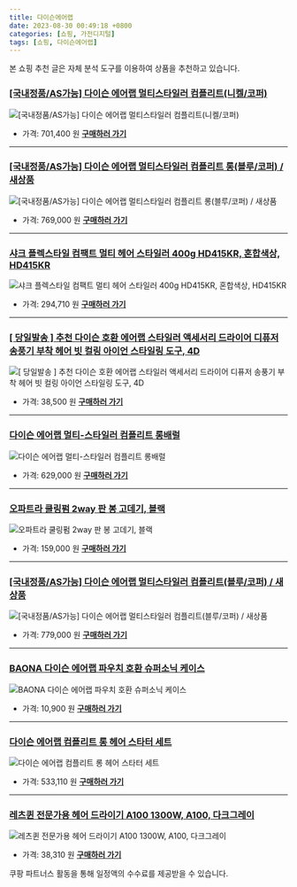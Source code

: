 ```yaml
---
title: 다이슨에어랩
date: 2023-08-30 00:49:18 +0800
categories: [쇼핑, 가전디지털]
tags: [쇼핑, 다이슨에어랩]
---
```

본 쇼핑 추천 글은 자체 분석 도구를 이용하여 상품을 추천하고 있습니다.
### [[국내정품/AS가능] 다이슨 에어랩 멀티스타일러 컴플리트(니켈/코퍼)](https://link.coupang.com/re/AFFSDP?lptag=AF1030537&pageKey=7357382831&itemId=18947539283&vendorItemId=85389918102&traceid=V0-153-ea5aaed0c38eaefe&requestid=20230907004919030150883335&token=31850C%7CMIXED)
![[국내정품/AS가능] 다이슨 에어랩 멀티스타일러 컴플리트(니켈/코퍼)](https://ads-partners.coupang.com/image1/zSrIubk7KkTfQ4tqzc9gK5TItYwqTBujtsTRetVbZ2y0CttJeKeh7OWkq9ttrlg-YODSKjFFL2Q_YYWNjxoZyQgo8TKv9pHv4JtFeiKLxZMj-hLBFXYEhXmztGqqDJKmJmnKU1BB38T08LjyGu9eGqU_0V2SmRGHjb5uG_a8XBx10KrfxvD6pSLkEhxCwyy7Kh0CkdZoNci2PSUr27El1Ng8BArwGes60phx_k84OzJqkPFY1_Lh2B404t_61ejbqHXN03CE0L28wnZJlJQNhhnObNqt2pNsPJX4rxpvutI=)
- 가격: 701,400 원
[**구매하러 가기**](https://link.coupang.com/re/AFFSDP?lptag=AF1030537&pageKey=7357382831&itemId=18947539283&vendorItemId=85389918102&traceid=V0-153-ea5aaed0c38eaefe&requestid=20230907004919030150883335&token=31850C%7CMIXED)
---
### [[국내정품/AS가능] 다이슨 에어랩 멀티스타일러 컴플리트 롱(블루/코퍼) / 새상품](https://link.coupang.com/re/AFFSDP?lptag=AF1030537&pageKey=7229865673&itemId=18342795829&vendorItemId=84284193597&traceid=V0-153-1be54fad0dc5f254&requestid=20230907004919030150883335&token=31850C%7CMIXED)
![[국내정품/AS가능] 다이슨 에어랩 멀티스타일러 컴플리트 롱(블루/코퍼) / 새상품](https://ads-partners.coupang.com/image1/bPzZtDWx5eDHpVM7bJi5h9v5R1YAn2Ubf3gA_bnFCfdN50XBaiPhX3IzujlL65zQkIs5dWKCRQZOTWvfGp22l11zKhLmS6nNZD8yY9ZFsRm5VhMx0V33I2sD9yWGrkoHM9SM2vbrqq11alrlqG0dy-lt-Xr3DsZSX7qN3XremeULvOGEzu7r8wO4eGR-p-vQkDEogM-2dA3MKi0twRBHPnWYgal942EvEuydM659tFobFWr6QPjjHo5nr99w58HbBzyG_Kul6tGtZAOGWiiW9-e4WUOs7_NgkK03RraYQGE=)
- 가격: 769,000 원
[**구매하러 가기**](https://link.coupang.com/re/AFFSDP?lptag=AF1030537&pageKey=7229865673&itemId=18342795829&vendorItemId=84284193597&traceid=V0-153-1be54fad0dc5f254&requestid=20230907004919030150883335&token=31850C%7CMIXED)
---
### [샤크 플렉스타일 컴팩트 멀티 헤어 스타일러 400g HD415KR, 혼합색상, HD415KR](https://link.coupang.com/re/AFFSDP?lptag=AF1030537&pageKey=7515870974&itemId=19702902535&vendorItemId=86807566461&traceid=V0-153-9caad67d6a7830d2&clickBeacon=Q%2BxZx7UxUJBphHtG0H6OoM2EsQvD50zu382wXFpFZQlAAyR3mqWlPqxbO1h0e2DY5W8Qq%2BWNbWnoHZxgj737Ey70Yz%2BKJ3ozEQePeUEpnWOM8WwzcVWyOyE3WqGylZWgj92xa5G1SW%2F1MO%2B2nOSR7XTCml7T9ay9Ixa3licNFC2zclok%2BesZEannC2p9Aa4qhAiL38Rq0Zz5X%2BU%2BM7br0XimQ30II3XE%2B15wLAzeWHq64GgOI3zInWk%2F5hQiFaupYF56TO2dJZciXuf5OCDz%2BlAsbEmW1TmiB9wS7i0cOrMdMV2KycDMKkaiP6BTh%2BS8RmrmfhR2GQTIDKuvqPJqjSjZ7aUHu3ctL59Rv2rhE%2B6k1VmEIqwQFRxcN9K2Z7HA7BVvkz2K25lmD5Hj7WHVW%2BRz1XIx%2B3FxqhZW5INePYBCSuChsG67VIjOSbleiTgOGdKsvQS7JEc3c5djc7gc0iGmm0djKCddeNjKrMI8FnipPQzm5u0iWYBzqSwkzJIVIwd8JwCYa2mDlxmOLUQyQuRjqSIAqu31KPvD3j7Qv0Rb%2F2D16KuwR7DLip6eQHMQ0ulTyHuu4XorIzcIC8YFSWumfUKFq1oYXnP9OUhVXE5QxqcMiKtc25KVdwASz8WWFagGT2NdE2OEFFUeAreGz16WTtBy3HyQn1JLzfQdbZAifY4XL3QWZu5D7gZYwtJO%2FS%2BFLKAHJRCvQNgkiDEpHWNzBsGWPDU92WC8o9rNoMUuMmGcV0jWCU4YDmixwG%2F%2BqVT%2FKfoH4zRqnZP6kBEvw3ceFao1pDZYG%2FFSJq061v%2BT9b4zyHxkR%2FR6yOOkVNghlyy%2FyAPMWDUg1FNhAYZ7Bhwvx6KjbaJzcfQuCwyoYE8Xact9ez79qOeOmFKaKcFu&requestid=20230907004919030150883335&token=31850C%7CMIXED)
![샤크 플렉스타일 컴팩트 멀티 헤어 스타일러 400g HD415KR, 혼합색상, HD415KR](https://ads-partners.coupang.com/image1/uvVXT_nOpW7aF9tSun-npH56BF-braAs3P12i7xK_jjS36txe0_MxKTInT_VrEjCuxyZDuIMYr8mDFpZHr_pKR9mC5mrraOJ8CkESXaA0isM6qzlstBIyH9MWpq-n2DcfyLd26x2F5mALKD20lG5itHkxkGVM_NXtY5MMurPoGy-q2EdlcuM-IuMF-e3y77OBHBqqMd1k4Kc0qbO-XK9sW3AdIaf-ixLivrQtjNulJ0B5AqXCX01E4A_E1LktaLMDfP9ZN_ILe0xQUeGA-2woThwqw==)
- 가격: 294,710 원
[**구매하러 가기**](https://link.coupang.com/re/AFFSDP?lptag=AF1030537&pageKey=7515870974&itemId=19702902535&vendorItemId=86807566461&traceid=V0-153-9caad67d6a7830d2&clickBeacon=Q%2BxZx7UxUJBphHtG0H6OoM2EsQvD50zu382wXFpFZQlAAyR3mqWlPqxbO1h0e2DY5W8Qq%2BWNbWnoHZxgj737Ey70Yz%2BKJ3ozEQePeUEpnWOM8WwzcVWyOyE3WqGylZWgj92xa5G1SW%2F1MO%2B2nOSR7XTCml7T9ay9Ixa3licNFC2zclok%2BesZEannC2p9Aa4qhAiL38Rq0Zz5X%2BU%2BM7br0XimQ30II3XE%2B15wLAzeWHq64GgOI3zInWk%2F5hQiFaupYF56TO2dJZciXuf5OCDz%2BlAsbEmW1TmiB9wS7i0cOrMdMV2KycDMKkaiP6BTh%2BS8RmrmfhR2GQTIDKuvqPJqjSjZ7aUHu3ctL59Rv2rhE%2B6k1VmEIqwQFRxcN9K2Z7HA7BVvkz2K25lmD5Hj7WHVW%2BRz1XIx%2B3FxqhZW5INePYBCSuChsG67VIjOSbleiTgOGdKsvQS7JEc3c5djc7gc0iGmm0djKCddeNjKrMI8FnipPQzm5u0iWYBzqSwkzJIVIwd8JwCYa2mDlxmOLUQyQuRjqSIAqu31KPvD3j7Qv0Rb%2F2D16KuwR7DLip6eQHMQ0ulTyHuu4XorIzcIC8YFSWumfUKFq1oYXnP9OUhVXE5QxqcMiKtc25KVdwASz8WWFagGT2NdE2OEFFUeAreGz16WTtBy3HyQn1JLzfQdbZAifY4XL3QWZu5D7gZYwtJO%2FS%2BFLKAHJRCvQNgkiDEpHWNzBsGWPDU92WC8o9rNoMUuMmGcV0jWCU4YDmixwG%2F%2BqVT%2FKfoH4zRqnZP6kBEvw3ceFao1pDZYG%2FFSJq061v%2BT9b4zyHxkR%2FR6yOOkVNghlyy%2FyAPMWDUg1FNhAYZ7Bhwvx6KjbaJzcfQuCwyoYE8Xact9ez79qOeOmFKaKcFu&requestid=20230907004919030150883335&token=31850C%7CMIXED)
---
### [[ 당일발송 ] 추천 다이슨 호환 에어랩 스타일러 액세서리 드라이어 디퓨저 송풍기 부착 헤어 빗 컬링 아이언 스타일링 도구, 4D](https://link.coupang.com/re/AFFSDP?lptag=AF1030537&pageKey=6815023386&itemId=16133514091&vendorItemId=83869720825&traceid=V0-153-86fdf750fab20954&clickBeacon=Q%2BxZx7UxUJBphHtG0H6OoM2EsQvD50zu382wXFpFZQlAAyR3mqWlPqxbO1h0e2DY5W8Qq%2BWNbWnoHZxgj737Ey70Yz%2BKJ3ozEQePeUEpnWNdP%2BK%2Fpkl01nfQ1oXptMQxj92xa5G1SW%2F1MO%2B2nOSR7ZfqeccTbf3aXyMG3B0Fk%2FHDBEzoAgK6P0ZGf8zsv2nshAiL38Rq0Zz5X%2BU%2BM7br0XimQ30II3XE%2B15wLAzeWHq64GgOI3zInWk%2F5hQiFaupR48tltWHeK%2FFLllqjPD%2BHnzXMNwMm7EhVZOB9jPdP1PyZjGJ4B5LsSBo9lu%2FuSqVdaT6FS32Z0HdQ%2FPQgFTrMPvMWrwM6eDntMnYKhq0fAGGvl6WUaJfDkwnlc3b8fSZ0gBG6hw3yk78C8zGh520ukbn6cX8spBgAO%2FY9jh35YzYRxsDfySsGDPIFZGy2vPU%2FjYB120U7ZQ6trdqu7I3q4quo9k1Xd54v2hI4%2F9VP8iTDKLmYWpLmEaY8%2F9jstgYJKEq6j3BYOC9%2BXwxbfi1zjldW2n33Z%2BoCC7VKgF3Hnknv3xDA05U17xFvofqjRS5S8Edgf1gcxIf9BW9aBHaIhik8XG7KtnpedTaJ0GXOnFk9UEWq61g5DKYSIVu0k3%2BLidtLI5R8bbliEkvpgvU0Zd%2FB%2Bc4n3TXtAUscEOO20iv08YmtZTZgmU7rFv00D1nRd2WpEOvj6QQaekKbElAy6DFHgXhEUBO5VWC1H5ZlhGSkt53VAGkE%2FYvn4FAKpRr25vI5DYLmRRPOMiT2cK86B6DSP%2FQR3TtvfQjjqNUousdcZw5OyoQN6vXsfWm%2B0y3HNh2YBxIQcYbsK71100hQK2ilFOAGrl%2F07sW1m0sfyMhlMLyWkmZtYwdeFmCFQ%2Fo&requestid=20230907004919030150883335&token=31850C%7CMIXED)
![[ 당일발송 ] 추천 다이슨 호환 에어랩 스타일러 액세서리 드라이어 디퓨저 송풍기 부착 헤어 빗 컬링 아이언 스타일링 도구, 4D](https://ads-partners.coupang.com/image1/l6f-YeSDgVLApkEFl_g-NnHJFeZi6yszpTb3ye3UPf9B4J3DYK1RA4FGbpJsFQgGYlchZNL3VfshQFW4KgSeE-lPXiK57DGix1pCaaE59QgmZhFiiT-xdDskkstUFepjI95HFL_YHn1CMwP9q-txs2x2lf8i1Q1HgBGBVqjAsPk-8wi8oFt64HBcOTCeM47SkgfmNIFIu2yAyc0aCW_0rfWjK08BRGBTHCjCfQVx3dhIRIcgtX3xTi7wFQfRFpttuvpd1y32Ep2LWbjfZwQ7c6Tmpq4okebdh3zunuWRGbCHjPEZ)
- 가격: 38,500 원
[**구매하러 가기**](https://link.coupang.com/re/AFFSDP?lptag=AF1030537&pageKey=6815023386&itemId=16133514091&vendorItemId=83869720825&traceid=V0-153-86fdf750fab20954&clickBeacon=Q%2BxZx7UxUJBphHtG0H6OoM2EsQvD50zu382wXFpFZQlAAyR3mqWlPqxbO1h0e2DY5W8Qq%2BWNbWnoHZxgj737Ey70Yz%2BKJ3ozEQePeUEpnWNdP%2BK%2Fpkl01nfQ1oXptMQxj92xa5G1SW%2F1MO%2B2nOSR7ZfqeccTbf3aXyMG3B0Fk%2FHDBEzoAgK6P0ZGf8zsv2nshAiL38Rq0Zz5X%2BU%2BM7br0XimQ30II3XE%2B15wLAzeWHq64GgOI3zInWk%2F5hQiFaupR48tltWHeK%2FFLllqjPD%2BHnzXMNwMm7EhVZOB9jPdP1PyZjGJ4B5LsSBo9lu%2FuSqVdaT6FS32Z0HdQ%2FPQgFTrMPvMWrwM6eDntMnYKhq0fAGGvl6WUaJfDkwnlc3b8fSZ0gBG6hw3yk78C8zGh520ukbn6cX8spBgAO%2FY9jh35YzYRxsDfySsGDPIFZGy2vPU%2FjYB120U7ZQ6trdqu7I3q4quo9k1Xd54v2hI4%2F9VP8iTDKLmYWpLmEaY8%2F9jstgYJKEq6j3BYOC9%2BXwxbfi1zjldW2n33Z%2BoCC7VKgF3Hnknv3xDA05U17xFvofqjRS5S8Edgf1gcxIf9BW9aBHaIhik8XG7KtnpedTaJ0GXOnFk9UEWq61g5DKYSIVu0k3%2BLidtLI5R8bbliEkvpgvU0Zd%2FB%2Bc4n3TXtAUscEOO20iv08YmtZTZgmU7rFv00D1nRd2WpEOvj6QQaekKbElAy6DFHgXhEUBO5VWC1H5ZlhGSkt53VAGkE%2FYvn4FAKpRr25vI5DYLmRRPOMiT2cK86B6DSP%2FQR3TtvfQjjqNUousdcZw5OyoQN6vXsfWm%2B0y3HNh2YBxIQcYbsK71100hQK2ilFOAGrl%2F07sW1m0sfyMhlMLyWkmZtYwdeFmCFQ%2Fo&requestid=20230907004919030150883335&token=31850C%7CMIXED)
---
### [다이슨 에어랩 멀티-스타일러 컴플리트 롱배럴](https://link.coupang.com/re/AFFSDP?lptag=AF1030537&pageKey=7203831816&itemId=18214937419&vendorItemId=85362860140&traceid=V0-153-d8b08284ef0c40da&requestid=20230907004919030150883335&token=31850C%7CMIXED)
![다이슨 에어랩 멀티-스타일러 컴플리트 롱배럴](https://ads-partners.coupang.com/image1/RhG8lIz8cFb2AfNCRkxWzjRx25dLpdYHM2WCzipCrKt_FM3zL-CWrRhcaudlIcLvWm7hUfa54W_dghSLS39XOKkElycNifl6q-VJfTS2EbrqYuu6_Xf-jkBL4U7ICqxaBxaVQndfE-UQ1YggmzH2nOJfrFhgUG7Y_94Lvoo8zd88dhW5I8L80W7lbB1lJJWP6gHx6dBJXbiohZ96RRUuAIhAgqJp_j3rFL_QYHXNN2wzO2XQhzXniN2tCJM1PbCLghMWFU5ylDDLBpIr8XiBBg0dkFj5toCrYFBqZS6jbg==)
- 가격: 629,000 원
[**구매하러 가기**](https://link.coupang.com/re/AFFSDP?lptag=AF1030537&pageKey=7203831816&itemId=18214937419&vendorItemId=85362860140&traceid=V0-153-d8b08284ef0c40da&requestid=20230907004919030150883335&token=31850C%7CMIXED)
---
### [오파트라 쿨링펌 2way 판 봉 고데기, 블랙](https://link.coupang.com/re/AFFSDP?lptag=AF1030537&pageKey=7141178678&itemId=17942866479&vendorItemId=85694561865&traceid=V0-153-59aa83756ba37ffa&clickBeacon=Q%2BxZx7UxUJBphHtG0H6OoM2EsQvD50zu382wXFpFZQlAAyR3mqWlPqxbO1h0e2DY5W8Qq%2BWNbWnoHZxgj737Ey70Yz%2BKJ3ozEQePeUEpnWM1r7QNbPHh0qsPprD5nneqcUFiwDrD3o8gzDmsPCT5thUhLKgJcm74CgxgXSPJ4UvLo6M1MXmxZ2HgcWbR5B6zhAiL38Rq0Zz5X%2BU%2BM7br0XimQ30II3XE%2B15wLAzeWHq64GgOI3zInWk%2F5hQiFaupR48tltWHeK%2FFLllqjPD%2BHknRTLZcT78d%2B5hLrO%2F2LR%2FS7%2B2vWb5my7%2Bth6blw4q1JoBgtSZ2KCK%2B6DRK49RBi%2FvMWrwM6eDntMnYKhq0fAHCcBdyZ8aZVuBldHg4fsoq0gBG6hw3yk78C8zGh520ukbn6cX8spBgAO%2FY9jh35Yy%2BHOJsr16b5C9bCTZ%2FgG9SRinpeTQY0da5KC8F9ZaUFACuZJn9g1pC5VcJ7HNxhLWTDKLmYWpLmEaY8%2F9jstgYJKEq6j3BYOC9%2BXwxbfi1zjldW2n33Z%2BoCC7VKgF3Hnknv3xDA05U17xFvofqjRS5S8Edgf1gcxIf9BW9aBHaIhik8XG7KtnpedTaJ0GXOnFk9UEWq61g5DKYSIVu0k3%2BLidtLI5R8bbliEkvpgvU0Zd%2FB%2Bc4n3TXtAUscEOO20iv08YmtZTZgmU7rFv00D1nRd2WpEOvj6QQaekKbElAy6DFHgXhEUBO5VWC1H5ZlhGSkt53VAGkE%2FYvn4FAKpRr25vI5DYLmRRPOMiT2cK86B6DSP%2FQR3TtvfQjjqNUousdcZw5OyoQN6vXsfWm%2B0y3HNh2YBxIQcYbsK71100hQK2ilFOAGrl%2F07sW1m0sfyMhlMLyWkmZtYwdeFmCFQ%2Fo&requestid=20230907004919030150883335&token=31850C%7CMIXED)
![오파트라 쿨링펌 2way 판 봉 고데기, 블랙](https://ads-partners.coupang.com/image1/kPHb3mcx-MkeGyZTkB0TZUqzqKIqsvSSvGgiJieJATNSIQO5V2SsJElHfcacI-m2Tan3OvW_PnHpvzZz9ZdFjOIxjfOGc0CHl9bGk-e3mu5GcMznuYHk1JXxvPoYTHMBJcBqyV5I5ksswpcGGALCvdx0Z7noZg7uUrF9m6dmhac8zML6JlQEdltK9z9PbdmpUvkduyvXcrMyLJAnrYdeJfgy_S2J2Ge389ElqwtXjMwseGkIYm0og26F3Tt5hfLdrY-a5bshSsDve39CB3NuVblWUG9_x65IwCAnmwXIWIPzvP_n)
- 가격: 159,000 원
[**구매하러 가기**](https://link.coupang.com/re/AFFSDP?lptag=AF1030537&pageKey=7141178678&itemId=17942866479&vendorItemId=85694561865&traceid=V0-153-59aa83756ba37ffa&clickBeacon=Q%2BxZx7UxUJBphHtG0H6OoM2EsQvD50zu382wXFpFZQlAAyR3mqWlPqxbO1h0e2DY5W8Qq%2BWNbWnoHZxgj737Ey70Yz%2BKJ3ozEQePeUEpnWM1r7QNbPHh0qsPprD5nneqcUFiwDrD3o8gzDmsPCT5thUhLKgJcm74CgxgXSPJ4UvLo6M1MXmxZ2HgcWbR5B6zhAiL38Rq0Zz5X%2BU%2BM7br0XimQ30II3XE%2B15wLAzeWHq64GgOI3zInWk%2F5hQiFaupR48tltWHeK%2FFLllqjPD%2BHknRTLZcT78d%2B5hLrO%2F2LR%2FS7%2B2vWb5my7%2Bth6blw4q1JoBgtSZ2KCK%2B6DRK49RBi%2FvMWrwM6eDntMnYKhq0fAHCcBdyZ8aZVuBldHg4fsoq0gBG6hw3yk78C8zGh520ukbn6cX8spBgAO%2FY9jh35Yy%2BHOJsr16b5C9bCTZ%2FgG9SRinpeTQY0da5KC8F9ZaUFACuZJn9g1pC5VcJ7HNxhLWTDKLmYWpLmEaY8%2F9jstgYJKEq6j3BYOC9%2BXwxbfi1zjldW2n33Z%2BoCC7VKgF3Hnknv3xDA05U17xFvofqjRS5S8Edgf1gcxIf9BW9aBHaIhik8XG7KtnpedTaJ0GXOnFk9UEWq61g5DKYSIVu0k3%2BLidtLI5R8bbliEkvpgvU0Zd%2FB%2Bc4n3TXtAUscEOO20iv08YmtZTZgmU7rFv00D1nRd2WpEOvj6QQaekKbElAy6DFHgXhEUBO5VWC1H5ZlhGSkt53VAGkE%2FYvn4FAKpRr25vI5DYLmRRPOMiT2cK86B6DSP%2FQR3TtvfQjjqNUousdcZw5OyoQN6vXsfWm%2B0y3HNh2YBxIQcYbsK71100hQK2ilFOAGrl%2F07sW1m0sfyMhlMLyWkmZtYwdeFmCFQ%2Fo&requestid=20230907004919030150883335&token=31850C%7CMIXED)
---
### [[국내정품/AS가능] 다이슨 에어랩 멀티스타일러 컴플리트(블루/코퍼) / 새상품](https://link.coupang.com/re/AFFSDP?lptag=AF1030537&pageKey=7357382831&itemId=17488948742&vendorItemId=84656333622&traceid=V0-153-ea5aaed0c38eaefe&requestid=20230907004919030150883335&token=31850C%7CMIXED)
![[국내정품/AS가능] 다이슨 에어랩 멀티스타일러 컴플리트(블루/코퍼) / 새상품](https://ads-partners.coupang.com/image1/DIEDrr_wbuguHklTDN8dpAOV_CnRk-TCzZzkQFom292yJlsYcFud9AXu_Qy222jfB9RaWuDkc__wLDPoKSxSHNkHT_-NFrNGebHKdsYdHRUU0h8pvKhC7qmRvBXAykrIGNaTVa5R7BvQt8Sm31n67faGbTYH3HGEYsu4VCxXLtsNXXxkKWgYVst6I_8gKu-bEB8XVF4IAA5IbFBgKGv7nrg4zHJABjz1ib_rGPoOiecrU8lPnJ_EneHnhqpC79S06j-6PQprQCItC55B8u9l9ElX8VRsfaXC11eXJ4h7LVo=)
- 가격: 779,000 원
[**구매하러 가기**](https://link.coupang.com/re/AFFSDP?lptag=AF1030537&pageKey=7357382831&itemId=17488948742&vendorItemId=84656333622&traceid=V0-153-ea5aaed0c38eaefe&requestid=20230907004919030150883335&token=31850C%7CMIXED)
---
### [BAONA 다이슨 에어랩 파우치 호환 슈퍼소닉 케이스](https://link.coupang.com/re/AFFSDP?lptag=AF1030537&pageKey=7563033780&itemId=19929583621&vendorItemId=87029151531&traceid=V0-153-94939cdbc5e0356b&clickBeacon=Q%2BxZx7UxUJBphHtG0H6OoM2EsQvD50zu382wXFpFZQlAAyR3mqWlPqxbO1h0e2DY5W8Qq%2BWNbWnoHZxgj737Ey70Yz%2BKJ3ozEQePeUEpnWOdJg%2BvD3RqTertbPXoVfMPcUFiwDrD3o8gzDmsPCT5ttPVi4Fx%2BXqiUDxBAasPoEAyita2cP3JZzmrvs6BElTLhAiL38Rq0Zz5X%2BU%2BM7br0XimQ30II3XE%2B15wLAzeWHq64GgOI3zInWk%2F5hQiFaupR48tltWHeK%2FFLllqjPD%2BHmOEpxHGjKUU0Dq510mzaDDwZSxH%2Fla6lz82omFN3PPE8S%2FBkXkEObvEW8j6VhHvkOHcXMJ40xVuzsZ%2Fqu7nlgrwRxfKs4BG3up8BoFC4qVrfyqKJ07xqqAybS6nUL1HEDhV3W6In0OdISC13u1UV3dw4q%2FQaBQOEYCZQ2kFDlsHSZ1PzO2AWh6m0oFljmk6yaUT3wEfHG85c9c8BNW7wHl3QOgEJ1ULiBlFeG27eYb7yuh8Aqjvn7ma1Q1ey6KI1wV%2Fwm4pe1BK%2FbHehqqvXJwx4BrK3R8C9YbePch%2B%2BhnJE54gfRvchkk8LYqSY2K3j8svXHc72sDsnKQ4FoYwAzwXX4NP%2BT8J4Fs7U6oL%2BQhu1nSbn7aOdH%2FYAWeB7%2Fz89QppQbmO31%2BV99yaFOCN0SGaReu0%2BOpigwvLL2BxQm5G%2Bfo%2FCatBdMbu3kefnPAtUimkRohBEdDqdVZY0cwpC2k6x3L6x6nwdEcLnC4ulFLE3G6BKPuBLGnOQd1gEBCKr6DEgkvtFBf049p513kTqwIKnt3Dv84fKuvX9Y9%2BpxZuP1rgCKluxzpC6hwexW8SPBtUVHqLazOPbwiCBtw%2BaCxhEPzeu3MLJm2nYk5pF9LA&requestid=20230907004919030150883335&token=31850C%7CMIXED)
![BAONA 다이슨 에어랩 파우치 호환 슈퍼소닉 케이스](https://ads-partners.coupang.com/image1/WFB3dE_EGdRf3fpfWMMXm0G0UpMcZTe000J_202BnPC3IAuN5eO6ZUno-kibhLx5SJ987Gnh3QNxu9BdQtRXD3cvECb09tXr-4Dnj9XBMogccpXBA39FzOMVidoIlomjyZUkk1YRotD4lApBKgxUWTt83MLoZzHJmm1W7deHF5aywm8EqmNAukq8x_AdBWmRJyHmGdvgMA6QeGzna0Bc_Db_1peN0szqwz-DN8lkYcoFAHzMBlne5MuqLCvV70lFEgZNxetfW38Isak2HNfy-7Va0QIHQzk-DHYfm4WWoik7jS6YsQ==)
- 가격: 10,900 원
[**구매하러 가기**](https://link.coupang.com/re/AFFSDP?lptag=AF1030537&pageKey=7563033780&itemId=19929583621&vendorItemId=87029151531&traceid=V0-153-94939cdbc5e0356b&clickBeacon=Q%2BxZx7UxUJBphHtG0H6OoM2EsQvD50zu382wXFpFZQlAAyR3mqWlPqxbO1h0e2DY5W8Qq%2BWNbWnoHZxgj737Ey70Yz%2BKJ3ozEQePeUEpnWOdJg%2BvD3RqTertbPXoVfMPcUFiwDrD3o8gzDmsPCT5ttPVi4Fx%2BXqiUDxBAasPoEAyita2cP3JZzmrvs6BElTLhAiL38Rq0Zz5X%2BU%2BM7br0XimQ30II3XE%2B15wLAzeWHq64GgOI3zInWk%2F5hQiFaupR48tltWHeK%2FFLllqjPD%2BHmOEpxHGjKUU0Dq510mzaDDwZSxH%2Fla6lz82omFN3PPE8S%2FBkXkEObvEW8j6VhHvkOHcXMJ40xVuzsZ%2Fqu7nlgrwRxfKs4BG3up8BoFC4qVrfyqKJ07xqqAybS6nUL1HEDhV3W6In0OdISC13u1UV3dw4q%2FQaBQOEYCZQ2kFDlsHSZ1PzO2AWh6m0oFljmk6yaUT3wEfHG85c9c8BNW7wHl3QOgEJ1ULiBlFeG27eYb7yuh8Aqjvn7ma1Q1ey6KI1wV%2Fwm4pe1BK%2FbHehqqvXJwx4BrK3R8C9YbePch%2B%2BhnJE54gfRvchkk8LYqSY2K3j8svXHc72sDsnKQ4FoYwAzwXX4NP%2BT8J4Fs7U6oL%2BQhu1nSbn7aOdH%2FYAWeB7%2Fz89QppQbmO31%2BV99yaFOCN0SGaReu0%2BOpigwvLL2BxQm5G%2Bfo%2FCatBdMbu3kefnPAtUimkRohBEdDqdVZY0cwpC2k6x3L6x6nwdEcLnC4ulFLE3G6BKPuBLGnOQd1gEBCKr6DEgkvtFBf049p513kTqwIKnt3Dv84fKuvX9Y9%2BpxZuP1rgCKluxzpC6hwexW8SPBtUVHqLazOPbwiCBtw%2BaCxhEPzeu3MLJm2nYk5pF9LA&requestid=20230907004919030150883335&token=31850C%7CMIXED)
---
### [다이슨 에어랩 컴플리트 롱 헤어 스타터 세트](https://link.coupang.com/re/AFFSDP?lptag=AF1030537&pageKey=7500631126&itemId=19633748870&vendorItemId=86740119501&traceid=V0-153-50831ca57e03f9d3&requestid=20230907004919030150883335&token=31850C%7CMIXED)
![다이슨 에어랩 컴플리트 롱 헤어 스타터 세트](https://ads-partners.coupang.com/image1/F53EjTHTQbG_bX2dF7SIyUJx7JzWsYjkc1ViyZ-4MTB8JkV5H2PnqlrrysvEirKbx3CzMRApgF4xEwR0fQe1GEhuwzDOFLU0owloc-OiSulvi4hTOKmm1TZCZ2189e4jSLPOSGDhdzrBXPqKJdYj5FXARGEzHFoTLhCAhpfMbQZQZExB3zQEJH1zrbz_q4oHLuPb8bgFOl-VkzW220XFY1DYFJ7Eja3aZZUXF8meXbZk1Y7WfdENVbBJwtSWZmBuxgUu-_xmZ_nZF-TFeZgW6ib5B_GYfrHu35IjDJXpng==)
- 가격: 533,110 원
[**구매하러 가기**](https://link.coupang.com/re/AFFSDP?lptag=AF1030537&pageKey=7500631126&itemId=19633748870&vendorItemId=86740119501&traceid=V0-153-50831ca57e03f9d3&requestid=20230907004919030150883335&token=31850C%7CMIXED)
---
### [레츠퀸 전문가용 헤어 드라이기 A100 1300W, A100, 다크그레이](https://link.coupang.com/re/AFFSDP?lptag=AF1030537&pageKey=7154075450&itemId=17991842766&vendorItemId=85148383038&traceid=V0-153-d86f851f14b84609&clickBeacon=Q%2BxZx7UxUJBphHtG0H6OoM2EsQvD50zu382wXFpFZQlAAyR3mqWlPqxbO1h0e2DY5W8Qq%2BWNbWnoHZxgj737Ey70Yz%2BKJ3ozEQePeUEpnWOAo5SyOfgmDyDxUPQ2gyFkcUFiwDrD3o8gzDmsPCT5tqhZz7xVWfEezy84tWlfrmYXIlPO4CY302rIm%2FhpJtjFhAiL38Rq0Zz5X%2BU%2BM7br0XimQ30II3XE%2B15wLAzeWHq64GgOI3zInWk%2F5hQiFaupR48tltWHeK%2FFLllqjPD%2BHk7ONaY4%2Fit48OXPcGMPCKtnyAR9HiFdnCFQvDZaW9RuWGqnLN2PSpHh0yDxvi1PXeHcXMJ40xVuzsZ%2Fqu7nlgpm%2B1ne57wGY24LdiTNiB%2B1fyqKJ07xqqAybS6nUL1HEDhV3W6In0OdISC13u1UV3ensqCxx%2FpUduX%2F0quFRKycvXIUn%2Bzz6L%2BbZFmkB7HlHFJ1aGFe%2Fz2MFNax66UbUbAmiiln1%2B4nRCbKUQP4mxTbWk1qnKFXBmZZRIWQ0oZHcCXddRDz%2FxJxP8gM1C%2FxWAU6jZ%2FuBjMSCIgdWXnEqVKdOf5P81txZPoqFY4hVTAuXjhWPM5AciyfUpfyLWVqO0r2r8C3ds1BWSzhm4y5uMwEvYa6ygj0Scy1iZyhUHNKhV8kWMLJPWxXFsl%2FI%2FLZTqyFHc8tY%2FSO4pwbe3l700iNhG6u17oedpc5zMuV%2B9eibA3y9i8HHMWJVs%2FUanv1XLMt8dvkblbLsFGu3MFo3gAga7%2FVoeac9Juu4hvd6IzaQEuYQnjQv90dUpSb4KsdtUVC1OxuRlJmzr%2BL4%2FQATeNj%2BdtEDT7bbcMo8eltMzBpeXT6T%2F2P1kWolmMwzFX3MgeBzq4Cwcc6kXX%2FqQVtpoWP&requestid=20230907004919030150883335&token=31850C%7CMIXED)
![레츠퀸 전문가용 헤어 드라이기 A100 1300W, A100, 다크그레이](https://ads-partners.coupang.com/image1/54yq_Jh7qKYtPI_h55Z4U2Y-twffdCX9b-YN0m79L13fvo6BlpxRm26upZVfuRt4VnL6tzoRxQvlCsY80lw_Gho_AIcK8-UNzWi8ihrxfe_y6kyp33fjKt_yXRBm9yu4sYGw0_LDcS8-IYAjBRXo7y88-6Dked_GU7BhwzMQk4hFN5YDWGyDnvsrvoIELGF2aAfxCYqJ36Dq0aQtDweuR78HH9Qd63VtJAkNakCpNz4sDRnVO4fQ0bFxDRDeBUgNnAYLNj06cUxkScv1qg==)
- 가격: 38,310 원
[**구매하러 가기**](https://link.coupang.com/re/AFFSDP?lptag=AF1030537&pageKey=7154075450&itemId=17991842766&vendorItemId=85148383038&traceid=V0-153-d86f851f14b84609&clickBeacon=Q%2BxZx7UxUJBphHtG0H6OoM2EsQvD50zu382wXFpFZQlAAyR3mqWlPqxbO1h0e2DY5W8Qq%2BWNbWnoHZxgj737Ey70Yz%2BKJ3ozEQePeUEpnWOAo5SyOfgmDyDxUPQ2gyFkcUFiwDrD3o8gzDmsPCT5tqhZz7xVWfEezy84tWlfrmYXIlPO4CY302rIm%2FhpJtjFhAiL38Rq0Zz5X%2BU%2BM7br0XimQ30II3XE%2B15wLAzeWHq64GgOI3zInWk%2F5hQiFaupR48tltWHeK%2FFLllqjPD%2BHk7ONaY4%2Fit48OXPcGMPCKtnyAR9HiFdnCFQvDZaW9RuWGqnLN2PSpHh0yDxvi1PXeHcXMJ40xVuzsZ%2Fqu7nlgpm%2B1ne57wGY24LdiTNiB%2B1fyqKJ07xqqAybS6nUL1HEDhV3W6In0OdISC13u1UV3ensqCxx%2FpUduX%2F0quFRKycvXIUn%2Bzz6L%2BbZFmkB7HlHFJ1aGFe%2Fz2MFNax66UbUbAmiiln1%2B4nRCbKUQP4mxTbWk1qnKFXBmZZRIWQ0oZHcCXddRDz%2FxJxP8gM1C%2FxWAU6jZ%2FuBjMSCIgdWXnEqVKdOf5P81txZPoqFY4hVTAuXjhWPM5AciyfUpfyLWVqO0r2r8C3ds1BWSzhm4y5uMwEvYa6ygj0Scy1iZyhUHNKhV8kWMLJPWxXFsl%2FI%2FLZTqyFHc8tY%2FSO4pwbe3l700iNhG6u17oedpc5zMuV%2B9eibA3y9i8HHMWJVs%2FUanv1XLMt8dvkblbLsFGu3MFo3gAga7%2FVoeac9Juu4hvd6IzaQEuYQnjQv90dUpSb4KsdtUVC1OxuRlJmzr%2BL4%2FQATeNj%2BdtEDT7bbcMo8eltMzBpeXT6T%2F2P1kWolmMwzFX3MgeBzq4Cwcc6kXX%2FqQVtpoWP&requestid=20230907004919030150883335&token=31850C%7CMIXED)


쿠팡 파트너스 활동을 통해 일정액의 수수료를 제공받을 수 있습니다.
